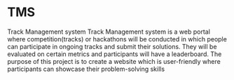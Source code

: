 # TMS 
Track Management system
Track Management system is a web portal where competition(tracks) or
hackathons will be conducted in which people can participate in
ongoing tracks and submit their solutions. They will be evaluated on
certain metrics and participants will have a leaderboard. The purpose of
this project is to create a website which is user-friendly where
participants can showcase their problem-solving skills
